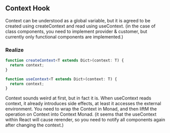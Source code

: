 ## Context Hook
Context can be understood as a global variable, but it is agreed to be created using createContext and read using useContext.
(in the case of class components, you need to implement provider & customer, but currently only functional components are implemented.)
### Realize
```typescript
function createContext<T extends Dict>(context: T) {
  return context;
}

function useContext<T extends Dict>(context: T) {
  return context;
}
```
Context sounds weird at first, but in fact it is.
When useContext reads context, it already introduces side effects, at least it accesses the external environment. You need to wrap the Context in Monad, and then liftM the operation on Context into Context Monad. (it seems that the useContext within React will cause rerender, so you need to notify all components again after changing the context.)